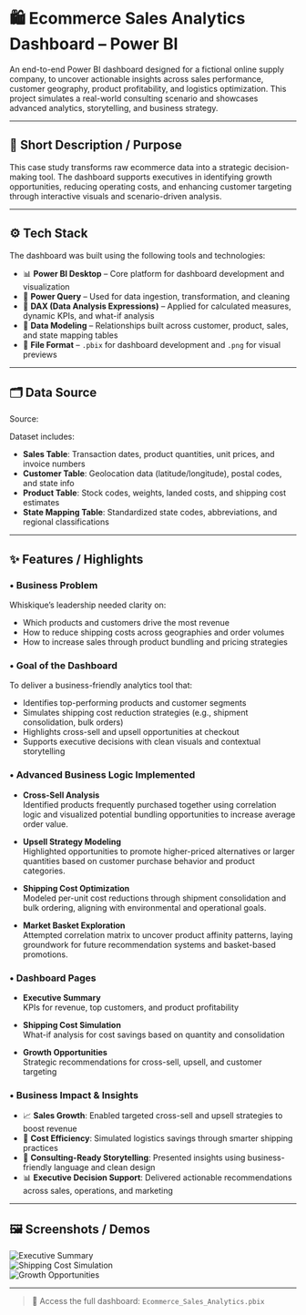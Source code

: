 # 🛍️ Ecommerce Sales Analytics Dashboard – Power BI 

An end-to-end Power BI dashboard designed for  a fictional online  supply company, to uncover actionable insights across sales performance, customer geography, product profitability, and logistics optimization. This project simulates a real-world consulting scenario and showcases advanced analytics, storytelling, and business strategy.

---

## 📌 Short Description / Purpose

This case study transforms raw ecommerce data into a strategic decision-making tool. The dashboard supports executives in identifying growth opportunities, reducing operating costs, and enhancing customer targeting through interactive visuals and scenario-driven analysis.

---

## ⚙️ Tech Stack

The dashboard was built using the following tools and technologies:

- 📊 **Power BI Desktop** – Core platform for dashboard development and visualization  
- 📂 **Power Query** – Used for data ingestion, transformation, and cleaning  
- 🧠 **DAX (Data Analysis Expressions)** – Applied for calculated measures, dynamic KPIs, and what-if analysis  
- 📝 **Data Modeling** – Relationships built across customer, product, sales, and state mapping tables  
- 📁 **File Format** – `.pbix` for dashboard development and `.png` for visual previews

---

## 🗂️ Data Source

Source: 

Dataset includes:

- **Sales Table**: Transaction dates, product quantities, unit prices, and invoice numbers  
- **Customer Table**: Geolocation data (latitude/longitude), postal codes, and state info  
- **Product Table**: Stock codes, weights, landed costs, and shipping cost estimates  
- **State Mapping Table**: Standardized state codes, abbreviations, and regional classifications

---

## ✨ Features / Highlights

### • Business Problem

Whiskique’s leadership needed clarity on:

- Which products and customers drive the most revenue  
- How to reduce shipping costs across geographies and order volumes  
- How to increase sales through product bundling and pricing strategies

### • Goal of the Dashboard

To deliver a business-friendly analytics tool that:

- Identifies top-performing products and customer segments  
- Simulates shipping cost reduction strategies (e.g., shipment consolidation, bulk orders)  
- Highlights cross-sell and upsell opportunities at checkout  
- Supports executive decisions with clean visuals and contextual storytelling

### • Advanced Business Logic Implemented

- **Cross-Sell Analysis**  
  Identified products frequently purchased together using correlation logic and visualized potential bundling opportunities to increase average order value.

- **Upsell Strategy Modeling**  
  Highlighted opportunities to promote higher-priced alternatives or larger quantities based on customer purchase behavior and product categories.

- **Shipping Cost Optimization**  
  Modeled per-unit cost reductions through shipment consolidation and bulk ordering, aligning with environmental and operational goals.

- **Market Basket Exploration**  
  Attempted correlation matrix to uncover product affinity patterns, laying groundwork for future recommendation systems and basket-based promotions.

### • Dashboard Pages

- **Executive Summary**  
  KPIs for revenue, top customers, and product profitability

- **Shipping Cost Simulation**  
  What-if analysis for cost savings based on quantity and consolidation

- **Growth Opportunities**  
  Strategic recommendations for cross-sell, upsell, and customer targeting

### • Business Impact & Insights

- 📈 **Sales Growth**: Enabled targeted cross-sell and upsell strategies to boost revenue  
- 🚚 **Cost Efficiency**: Simulated logistics savings through smarter shipping practices  
- 🧠 **Consulting-Ready Storytelling**: Presented insights using business-friendly language and clean design  
- 📊 **Executive Decision Support**: Delivered actionable recommendations across sales, operations, and marketing

---

## 🖼️ Screenshots / Demos

![Executive Summary](Executive_Summary.png)  
![Shipping Cost Simulation](Shipping_Cost_Simulation.png)  
![Growth Opportunities](Growth_Opportunities.png)

---

> 📁 Access the full dashboard: `Ecommerce_Sales_Analytics.pbix`  


